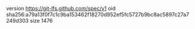 version https://git-lfs.github.com/spec/v1
oid sha256:a79a13f0f7c1c9ba153462f18270d952ef5fc5727b9bc8ac5897c27a7249d303
size 1476
